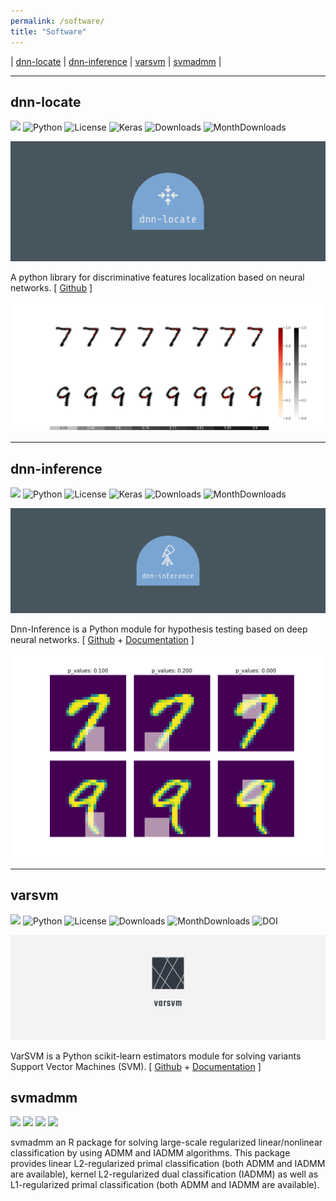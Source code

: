 ```yaml
---
permalink: /software/
title: "Software"
---
```


| [dnn-locate](##dnn-locate) | [dnn-inference](##dnn-inference) | [varsvm](##varsvm) | [svmadmm](##svmadmm) |

- - -
## dnn-locate

[![](https://pypi.org/project/dnn-locate/)](https://badge.fury.io/py/dnn-locate.svg)
![Python](https://img.shields.io/badge/python-3-blue.svg)
![License](https://img.shields.io/pypi/l/keras-bert.svg)
![Keras](https://img.shields.io/badge/keras-tf.keras-red.svg)
![Downloads](https://static.pepy.tech/badge/dnn-locate)
![MonthDownloads](https://pepy.tech/badge/dnn-locate/month)

![](/images/software/dnn_loc_logo.png)

A python library for discriminative features localization based on neural networks. [ [Github](https://github.com/statmlben/dnn-locate) ]

![dnn_loc_demo](/images/software/dnn_loc_demo.png)

- - -

## dnn-inference

[![](https://pypi.org/project/dnn-inference/)](https://badge.fury.io/py/dnn-inference.svg)
![Python](https://img.shields.io/badge/python-3-blue.svg)
![License](https://img.shields.io/pypi/l/keras-bert.svg)
![Keras](https://img.shields.io/badge/keras-tf.keras-red.svg)
![Downloads](https://static.pepy.tech/badge/dnn-inference)
![MonthDownloads](https://pepy.tech/badge/dnn-inference/month)

![](/images/software/dnn_inf.png)

Dnn-Inference is a Python module for hypothesis testing based on deep neural networks. [ [Github](https://github.com/statmlben/dnn-inference) + [Documentation](https://dnn-inference.readthedocs.io) ]

![](/images/software/dnn_inf_demo.png)

- - -

## varsvm

[![](https://pypi.org/project/varsvm/)](https://badge.fury.io/py/varsvm.svg)
![Python](https://img.shields.io/badge/python-3-blue.svg)
![License](https://img.shields.io/pypi/l/keras-bert.svg)
![Downloads](https://static.pepy.tech/badge/varsvm)
![MonthDownloads](https://pepy.tech/badge/varsvm/month)
![DOI](https://zenodo.org/badge/DOI/10.5281/zenodo.3830281.svg)

![](/images/software/varsvm_logo.png)

VarSVM is a Python scikit-learn estimators module for solving variants Support Vector Machines (SVM). [ [Github](https://github.com/statmlben/Variant-SVM) + [Documentation](https://variant-svm.readthedocs.io) ]

## svmadmm

[![](https://www.r-pkg.org/badges/version/svmadmm?color=green)](https://cran.r-project.org/package=svmadmm)
[![](http://cranlogs.r-pkg.org/badges/grand-total/svmadmm?color=red)](https://cran.r-project.org/package=svmadmm)
[![](http://cranlogs.r-pkg.org/badges/last-month/svmadmm?color=blue)](https://cran.r-project.org/package=svmadmm)
[![](http://cranlogs.r-pkg.org/badges/last-week/svmadmm?color=green)](https://cran.r-project.org/package=svmadmm)

svmadmm an R package for solving large-scale regularized linear/nonlinear classification by using ADMM and IADMM algorithms. This package provides linear L2-regularized primal classification (both ADMM and IADMM are available), kernel L2-regularized dual classification (IADMM) as well as L1-regularized primal classification (both ADMM and IADMM are available).
